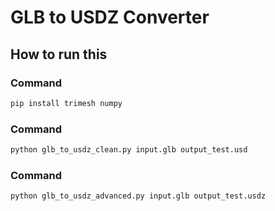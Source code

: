 # GLB to USDZ Converter 

## How to run this

### **Command**
```bash
pip install trimesh numpy
```

### **Command**
```bash
python glb_to_usdz_clean.py input.glb output_test.usd
```


### **Command**
```bash
python glb_to_usdz_advanced.py input.glb output_test.usdz
```






